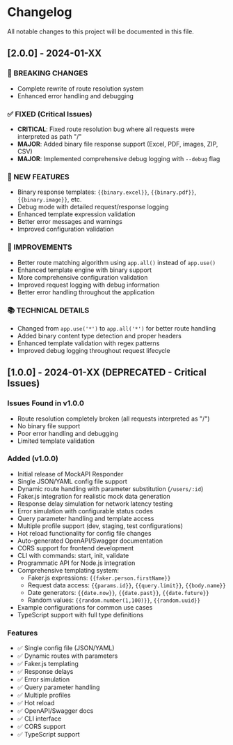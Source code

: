 # Changelog

All notable changes to this project will be documented in this file.

## [2.0.0] - 2024-01-XX

### 🚨 BREAKING CHANGES
- Complete rewrite of route resolution system
- Enhanced error handling and debugging

### ✅ FIXED (Critical Issues)
- **CRITICAL**: Fixed route resolution bug where all requests were interpreted as path "/"
- **MAJOR**: Added binary file response support (Excel, PDF, images, ZIP, CSV)
- **MAJOR**: Implemented comprehensive debug logging with `--debug` flag

### 🎉 NEW FEATURES
- Binary response templates: `{{binary.excel}}`, `{{binary.pdf}}`, `{{binary.image}}`, etc.
- Debug mode with detailed request/response logging
- Enhanced template expression validation
- Better error messages and warnings
- Improved configuration validation

### 🔧 IMPROVEMENTS
- Better route matching algorithm using `app.all()` instead of `app.use()`
- Enhanced template engine with binary support
- More comprehensive configuration validation
- Improved request logging with debug information
- Better error handling throughout the application

### 📚 TECHNICAL DETAILS
- Changed from `app.use('*')` to `app.all('*')` for better route handling
- Added binary content type detection and proper headers
- Enhanced template validation with regex patterns
- Improved debug logging throughout request lifecycle

## [1.0.0] - 2024-01-XX (DEPRECATED - Critical Issues)

### Issues Found in v1.0.0
- Route resolution completely broken (all requests interpreted as "/")
- No binary file support
- Poor error handling and debugging
- Limited template validation

### Added (v1.0.0)
- Initial release of MockAPI Responder
- Single JSON/YAML config file support
- Dynamic route handling with parameter substitution (`/users/:id`)
- Faker.js integration for realistic mock data generation
- Response delay simulation for network latency testing
- Error simulation with configurable status codes
- Query parameter handling and template access
- Multiple profile support (dev, staging, test configurations)
- Hot reload functionality for config file changes
- Auto-generated OpenAPI/Swagger documentation
- CORS support for frontend development
- CLI with commands: start, init, validate
- Programmatic API for Node.js integration
- Comprehensive templating system:
  - Faker.js expressions: `{{faker.person.firstName}}`
  - Request data access: `{{params.id}}`, `{{query.limit}}`, `{{body.name}}`
  - Date generators: `{{date.now}}`, `{{date.past}}`, `{{date.future}}`
  - Random values: `{{random.number(1,100)}}`, `{{random.uuid}}`
- Example configurations for common use cases
- TypeScript support with full type definitions

### Features
- ✅ Single config file (JSON/YAML)
- ✅ Dynamic routes with parameters
- ✅ Faker.js templating
- ✅ Response delays
- ✅ Error simulation
- ✅ Query parameter handling
- ✅ Multiple profiles
- ✅ Hot reload
- ✅ OpenAPI/Swagger docs
- ✅ CLI interface
- ✅ CORS support
- ✅ TypeScript support